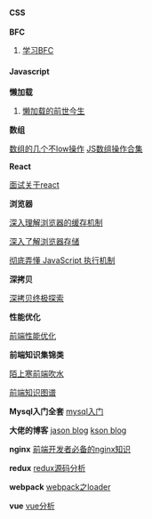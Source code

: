 #### CSS

**BFC**

1. [学习BFC](https://juejin.im/post/59b73d5bf265da064618731d "学习BFC")

#### Javascript

**懒加载**

1. [懒加载的前世今生](https://juejin.im/post/5c9376506fb9a070fc623b2c "懒加载的前世今生")

**数组**

[数组的几个不low操作](https://juejin.im/post/5c92e385e51d450ce11df1d1 "数组的几个不low操作")
[JS数组操作合集](https://juejin.im/post/5caf2e12e51d456e831f68e0?utm_source=wechat&from=timeline&isappinstalled=0 "JS数组操作合集")

**React**

[面试关于react](https://juejin.im/post/5c92f499f265da612647b754?utm_source=wechat "面试关于react")

**浏览器**

[深入理解浏览器的缓存机制](https://mp.weixin.qq.com/s/atQsH3a3fz7d_-Ra_dsPGg "深入理解浏览器的缓存机制")

[深入了解浏览器存储](https://mp.weixin.qq.com/s/aWUso1FNiAGNff105ibq5w "深入了解浏览器存储")

[彻底弄懂 JavaScript 执行机制](https://juejin.im/post/59e85eebf265da430d571f89 "彻底弄懂 JavaScript 执行机制")

**深拷贝**

[深拷贝终极探索](https://segmentfault.com/a/1190000016672263 "深拷贝终极探索")

**性能优化**

[前端性能优化](https://mp.weixin.qq.com/s/DapiwE-AhML-Mm4r0b_sWg "前端性能优化")

**前端知识集锦类**

[陌上寒前端吹水](https://www.qdtalk.com/docs/#/ "陌上寒前端吹水")

[前端知识图谱](https://github.com/InterviewMap/CS-Interview-Knowledge-Map "前端知识图谱")

**Mysql入门全套**
[mysql入门](https://mp.weixin.qq.com/s/RqN4scjxEGKhC8ss_GQPkw "mysql入门")


**大佬的博客**
[jason blog](https://jasonandjay.github.io/study/ "jason blog")
[kson blog](http://doudouyoutang.com/study.html?token=I430922725665485 "kson blog")

**nginx**
[前端开发者必备的nginx知识](https://mp.weixin.qq.com/s/8nSRGcLXIG603igj9qk6og "前端开发者必备的nginx知识")

**redux**
[redux源码分析](https://mp.weixin.qq.com/s/LCZVNVchMvn0nWkM2lALWA "redux源码分析")

**webpack**
[webpack之loader](https://juejin.im/post/5cc3fa935188252eb30b7713 "webpack之loader")

**vue**
[vue分析](https://ustbhuangyi.github.io/vue-analysis/ "vue分析")

